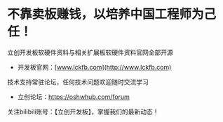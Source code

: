 # 不靠卖板赚钱，以培养中国工程师为己任！

立创开发板软硬件资料与相关扩展板软硬件资料官网全部开源 

- 开发板官网：[www.lckfb.com](http://www.lckfb.com) 

技术支持常驻论坛，任何技术问题欢迎随时交流学习 

- 立创论坛：https://oshwhub.com/forum 

关注bilibili账号：【立创开发板】，掌握我们的最新动态！

